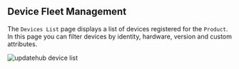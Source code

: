## Device Fleet Management

The `Devices List` page displays a list of devices registered for the `Product`. In this page you can filter devices by identity, hardware, version and custom attributes.

<img class="borderless" alt="updatehub device list" src="/img/device.png">
